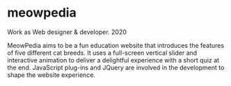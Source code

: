 # meowpedia

Work as Web designer & developer. 2020

MeowPedia aims to be a fun education website that introduces the features of five different cat breeds. It uses a full-screen vertical slider and interactive animation to deliver a delightful experience with a short quiz at the end. JavaScript plug-ins and JQuery are involved in the development to shape the website experience.
